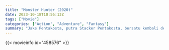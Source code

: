 ```yaml
---
title: "Monster Hunter (2020)"
date: 2023-10-18T10:56:13Z
tags: ["Movie"]
categories: ["Action", "Adventure", "Fantasy"]
summary: "Jake Pentakosta, putra Stacker Pentakosta, bersatu kembali dengan Mako Mori untuk memimpin generasi baru pilot Jaeger, termasuk saingannya Lambert dan peretas berusia 15 tahun Amara, melawan ancaman Kaiju baru."
---
```



  <mux-player stream-type="on-demand"
  src="https://kp3d-my.sharepoint.com/personal/ryoo_kp3d_onmicrosoft_com/_layouts/15/download.aspx?share=EdVmf7CkN7tPtKIrJSpbxDsBoDQ-P9JZLUHzcfKbdSEIpw" prefer-playback="mse" controls>
 
  </mux-player>
  

{{< movieinfo id="458576" >}}

  <script src="https://cdn.jsdelivr.net/npm/@mux/mux-player"></script>
  
   <script type="application/ld+json">
 {
  "@context": "https://schema.org/",
  "@type": "VideoObject",
  "name": "Monster Hunter (2020)",
  "contentUrl": "https://stream.mux.com/ubKQSJvP1GkWZCZrzUpQ7voiGkA1pjZQmemMsLxW4Mw.m3u8",
  "thumbnailUrl": "https://www.themoviedb.org/t/p/original/tm1InorxSXDmJorQwwwiKDrJYM5.jpg?width=314&fit_mode=preserve&time=25",
  "uploadDate": "2023-10-18T10:56:13Z",
}

</script>